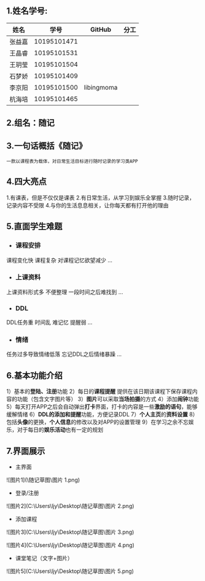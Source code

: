 ## 1.姓名学号:



| 姓名   | 学号        | GitHub     | 分工 |
| ------ | ----------- | ---------- | ---- |
| 张益嘉 | 10195101471 |            |      |
| 王晶睿 | 10195101531 |            |      |
| 王玥莹 | 10195101504 |            |      |
| 石梦娇 | 10195101409 |            |      |
| 李京阳 | 10195101500 | libingmoma |      |
| 杭海培 | 10195101465 |            |      |



##  2.组名：随记



## 3.一句话概括《随记》

 	一款以课程表为载体，对日常生活目标进行随时记录的学习类APP



## 4.四大亮点

  1.有课表，但是不仅仅是课表
  2.有日常生活，从学习到娱乐全掌握
  3.随时记录，记录内容不受限
  4.与你的生活息息相关，让你每天都有打开他的理由



## 5.直面学生难题

- ### 课程安排
课程变化快
课程复杂
对课程记忆欲望减少
…
- ### 上课资料
上课资料形式多
不便整理
一段时间之后难找到
…
- ### DDL
DDL任务重
时间乱
难记忆
提醒弱
…
- ### 情绪
任务过多导致情绪低落
忘记DDL之后情绪暴躁
…



## 6.基本功能介绍

1）基本的**登陆、注册**功能
2）每日的**课程提醒**
   提供在该日期该课程下保存课程内容的功能（包含文字图片等）
3）**图片**可以采取**当场拍摄**的方式
4）添加**闹钟**功能
5）每天打开APP之后会自动弹出**打卡**界面，打卡的内容是一些**激励的语句**，能够缓解情绪
6）**DDL的添加和提醒**功能，方便记录DDL
7）**个人主页**的**资料设置**
8）包括**头像**的更换，**个人信息**的修改以及对APP的设置管理
9）在学习之余不忘娱乐，对于每日的**娱乐活动**也有一定的规划

## 7.界面展示

- 主界面

![图片1](\随记草图\图片 1.png)

- 登录/注册

![图片2](C:\Users\ljy\Desktop\随记草图\图片 2.png)

- 添加课程

![图片3](C:\Users\ljy\Desktop\随记草图\图片 3.png)

![图片4](C:\Users\ljy\Desktop\随记草图\图片 4.png)

- 课堂笔记（文字+图片）

![图片5](C:\Users\ljy\Desktop\随记草图\图片 5.png)

